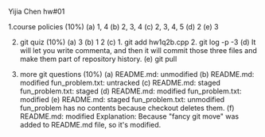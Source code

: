 Yijia Chen hw#01

1.course policies (10%)
(a) 1, 4
(b) 2, 3, 4
(c) 2, 3, 4, 5
(d) 2
(e) 3

2. git quiz (10%)
(a) 3
(b) 1 2
(c) 1. git add hw1q2b.cpp
	2. git log -p -3
(d) It will let you write commenta, and then it will commit those 
	three files and make them part of repository history.
(e) git pull

3. more git questions (10%)
(a) README.md: unmodified
(b) README.md: modified
	fun_problem.txt: untracked
(c) README.md: staged
	fun_problem.txt: staged
(d) README.md: modified
	fun_problem.txt: modified
(e) README.md: staged
	fun_problem.txt: unmodified
	fun_problem has no contents because checkout deletes them.
(f) README.md: modified
	Explanation: Because "fancy git move" was added to README.md file, so it's modified.